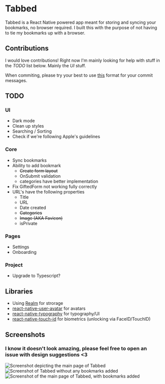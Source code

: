 # Tabbed

Tabbed is a React Native powered app meant for storing and syncing your bookmarks, no browser required. I built this with the purpose of not having to tie my bookmarks up with a browser.

## Contributions

I would love contributions! Right now I'm mainly looking for help with stuff in the *TODO* list below. Mainly the *UI* stuff.

When commiting, please try your best to use [this](http://karma-runner.github.io/2.0/dev/git-commit-msg.html) format for your commit messages.


## TODO
### UI
- Dark mode
- Clean up styles
- Searching / Sorting
- Check if we're following Apple's guidelines

### Core
- Sync bookmarks
- Ability to add bookmark
  - ~~Create form layout~~
  - OnSubmit validation
  - categories have better implementation
- Fix GiftedForm not working fully correctly
- URL's have the following properties
  - Title
  - URL
  - Date created
  - ~~Categories~~
  - ~~Image (AKA Favicon)~~
  - isPrivate

### Pages
- Settings
- Onboarding

### Project
- Upgrade to Typescript?

## Libraries

- Using [Realm](https://realm.io/docs/javascript/latest/) for strorage
- [react-native-user-avatar](https://github.com/avishayil/react-native-user-avatar) for avatars
- [react-native-typography](https://github.com/hectahertz/react-native-typography) for typography/UI
- [react-native-touch-id](https://github.com/naoufal/react-native-touch-id) for biometrics (unlocking via FaceID/TouchID)

## Screenshots
### I know it doesn't look amazing, please feel free to open an issue with design suggestions <3

![Screenshot depicting the main page of Tabbed](/screenshots/SS1.png?raw=true "Screenshot 1")
![Screenshot of Tabbed without any bookmarks added](/screenshots/SS2.png?raw=true "Screenshot 2")
![Screenshot of the main page of Tabbed, with bookmarks added](/screenshots/SS3.png?raw=true "Screenshot 3")


